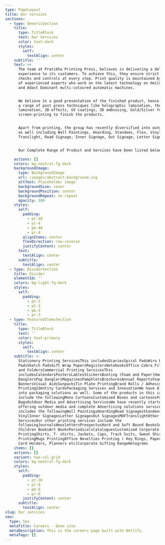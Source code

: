 ```yaml
---
type: PageLayout
title: Our services
sections:
  - type: GenericSection
    title:
      type: TitleBlock
      text: Our Services
      color: text-dark
      styles:
        self:
          textAlign: center
    subtitle: ''
    text: >+
      The team at Pratibha Printing Press, believes in delivering a delightful
      experience to its customers. To achieve this, they ensure strict quality
      checks and controls at every step. Print quality is maintained by a team
      of experienced experts who work on the latest technology on Heildelberg
      and Adast Dominant multi-coloured automatic machines.


      We believe in a good presentation of the finished product, hence we offers
      a range of post press techniques like holographic lamination, thermal
      lamination, 3D effects, UV coatings, 3D embossing, Gold/Silver foiling and
      screen-printing to finish the products.


      Apart from printing, the group has recently diversified into outdoor media
      as well including Wall Paintings, Hoarding, Standees, Flex, Vinyl, MDF,
      Translight, Road Signage, Inner Signage, Out Signage, Letter Signage etc.


      Our Complete Range of Product and Services have been listed below

    actions: []
    colors: bg-neutral-fg-dark
    backgroundImage:
      type: BackgroundImage
      url: /images/abstract-background.svg
      altText: Placeholder image
      backgroundSize: cover
      backgroundPosition: center
      backgroundRepeat: no-repeat
      opacity: 100
    styles:
      self:
        padding:
          - pt-40
          - pl-4
          - pb-40
          - pr-4
        alignItems: center
        flexDirection: row-reverse
        justifyContent: center
      text:
        textAlign: center
      subtitle:
        textAlign: center
  - type: DividerSection
    title: Divider
    elementId: ''
    colors: bg-light-fg-dark
    styles:
      self:
        padding:
          - pt-3
          - pl-3
          - pb-3
          - pr-3
  - type: FeaturedItemsSection
    title:
      type: TitleBlock
      text: ''
      color: text-primary
      styles:
        self:
          textAlign: center
    subtitle: >-
      Stationery Printing ServicesThis includesDiariesSpiral PadsWiro PadsNote
      PadsSketch PadsGift Wrap PapersRegistersNotebooksOffice Cobra FilesFile
      and FoldersCommercial Printing ServicesThis
      includesCalendarsPostersLablesStickersBunting (Foam and Paper)Hanging
      DanglersPop DanglersMagazinesPamphletsBrochuresAnnual ReportsFoam
      BannersVisual AidsSunpacksTin Plate PrintingBrand Rolls / Adhesives Tape
      PrintingIdentity CardsPackaging Services and InnovationWe have diversified
      into packaging solutions as well. Some of the products in this category
      include the followingMono CartoonsCustomised Boxes and cartoonsPaper Carry
      BagsOutdoor Media and Advertising ServicesWe have recently started
      offering outdoor media and complete Advertising solutions services which
      includes the followingWall PaintingsHoardingRoad SignagesStandeesFlex and
      VinylInner SignagesLetter SignagesOut SignagesMDFTranslightOther Printing
      ServicesOur other printing services include the
      followingJournalsNewslettersProspectusHard and Soft Bound BooksSchool
      Children BooksArt BooksPeriodicalsCataloguesCustomised Corporate Attire
      PrintingShirts, T- shirts, Jackets, Caps, Track Suits, Sweat Shirts
      PrintingMugs PrintingOffice Novelties Printing ( Key Rings, Paper Weights,
      Card Holders, Planners etc)Corporate Gifting RangeHolograms
    items: []
    actions: []
    variant: two-col-grid
    colors: bg-neutral-fg-dark
    styles:
      self:
        padding:
          - pt-16
          - pl-8
          - pb-8
          - pr-8
        justifyContent: center
      subtitle:
        textAlign: center
slug: Our services
seo:
  type: Seo
  metaTitle: Careers - Demo site
  metaDescription: This is the careers page built with Netlify.
  metaTags: []
---
```

